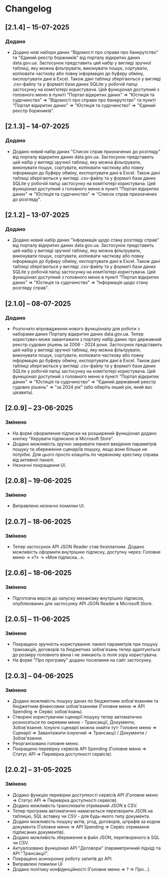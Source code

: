# Changelog

## [2.1.4] – 15-07-2025

### Додано
 - Додано нові набори даних "Відомості про справи про банкрутство" та "Єдиний реєстр боржників" від порталу відкритих даних data.gov.ua. Застосунок представить цей набір у вигляді зручної таблиці, яку можна фільтрувати, виконувати пошук, сортувати, копіювати часткову або повну інформацію до буферу обміну, експортувати дані в Excel. Також дані таблиці зберігаються у вигляді .csv-файлу та у форматі бази даних SQLite у робочій папці застосунку на комп’ютері користувача. Цей функціонал доступний з головного меню в пункті "Портал відкритих даних" => "Юстиція та судочинство" => "Відомості про справи про банкрутство" та пункті "Портал відкритих даних" => "Юстиція та судочинство" => "Єдиний реєстр боржників".

## [2.1.3] – 14-07-2025

### Додано
 - Додано новий набір даних "Список справ призначених до розгляду" від порталу відкритих даних data.gov.ua. Застосунок представить цей набір у вигляді зручної таблиці, яку можна фільтрувати, виконувати пошук, сортувати, копіювати часткову або повну інформацію до буферу обміну, експортувати дані в Excel. Також дані таблиці зберігаються у вигляді .csv-файлу та у форматі бази даних SQLite у робочій папці застосунку на комп’ютері користувача. Цей функціонал доступний з головного меню в пункті "Портал відкритих даних" => "Юстиція та судочинство" => "Список справ призначених до розгляду". 

## [2.1.2] – 13-07-2025

### Додано
 - Додано новий набір даних "Інформація щодо стану розгляду справ" від порталу відкритих даних data.gov.ua. Застосунок представить цей набір у вигляді зручної таблиці, яку можна фільтрувати, виконувати пошук, сортувати, копіювати часткову або повну інформацію до буферу обміну, експортувати дані в Excel. Також дані таблиці зберігаються у вигляді .csv-файлу та у форматі бази даних SQLite у робочій папці застосунку на комп’ютері користувача. Цей функціонал доступний з головного меню в пункті "Портал відкритих даних" => "Юстиція та судочинство" => "Інформація щодо стану розгляду справ".  

## [2.1.0] – 08-07-2025

### Додано
 - Розпочато впровадження нового функціоналу для роботи з наборами даних Порталу відкритих даних data.gov.ua. Тепер користувач може завантажити з порталу набір даних про державний реєстр судових рішень за 2006 - 2024 роки. Застосунок представить цей набір у вигляді зручної таблиці, яку можна фільтрувати, виконувати пошук, сортувати, копіювати часткову або повну інформацію до буферу обміну, експортувати дані в Excel. Також дані таблиці зберігаються у вигляді .csv-файлу та у форматі бази даних SQLite у робочій папці застосунку на комп’ютері користувача. Цей функціонал доступний з головного меню в пункті "Портал відкритих даних" => "Юстиція та судочинство" => "Єдиний державний реєстр судових рішень" => "за 2024 рік" (або оберіть інший рік, який вас цікавить). 

## [2.0.9] – 23-06-2025

### Змінено
 - На формі оформлення підписки на розширений функціонал додано кнопку "Керувати підпискою в Microsoft Store".
 - Додано можливість зручно закривати панелі введення параметрів пошуку та збереження сценаріїв пошуку, якщо вони більше не потрібні. Для цього просто клацніть по червоному хрестику справа від активної панелі.
 - Незначні покращення UI.

## [2.0.8] – 19-06-2025

### Змінено
 - Виправлено незначні помилки UI.

## [2.0.7] – 18-06-2025

### Змінено
 - Тепер застосунок API JSON Reader став безплатним. Додано можливість оформити внутрішню підписку, доступну через: Головне меню → «?» → «Моя підписка...».

## [2.0.6] – 18-06-2025

### Змінено
 - Підготовча версія до запуску механізму внутрішніх підписок, опублікованих для застоcунку API JSON Reader в Microsoft Store.

## [2.0.5] – 11-06-2025

### Змінено
 - Покращено зручність користування: панелі параметрів при пошуку транзакцій, договорів та бюджетних зобов'язань тепер адаптуються до розміру головного вікна і не зникають із поля зору користувача.
 - На формі "Про програму" додано посилання на сайт застосунку.

## [2.0.3] – 04-06-2025

### Змінено
 - Додано можливість пошуку даних по бюджетним зобов'язанням та бюджетним фінансовим зобов'язанням (Головне меню => API Spending => Сервіс зобов'язань).
 - Створені користувачем сценарії пошуку тепер автоматично розносяться по окремим меню - Трансакції, Документи, Зобов'язання. Існуючі сценарії можна знайти тут: Головне меню => Сценарії => Завантажити існуючий => Трансакції / Документи / Зобов'язання.
 - Реорганізовано головне меню.
 - Покращено перевірку сервісів API Spending (Головне меню => Статус API => Перевірка доступності сервісів).

## [2.0.2] – 31-05-2025

### Змінено
 - Додано функцію перевірки доступності сервісів API (Головне меню => Статус API => Перевірка доступності сервісів).
 - Додано можливість транслювати отриманий JSON в CSV.
 - Тепер програма автоматично намагається перетворити JSON на таблицю, SQL вставку чи CSV - для будь-якого типу документа.
 - Додано можливість пошуку актів, угод, договорів, штрафів за кодом документа (Головне меню => API Spending => Сервіс отримання підписаних документів).
 - Додано можливість збереження в файл JSON, перетвореного в SQL чи CSV.
 - Актуалізовано функціонал API "Договори" (параметричний підхід) та API "Трансакції". 
 - Покращено асинхронну роботу запитів до API.
 - Виправлені помилки UI
 - Додано політику конфіденційності (Головне меню => ? => Про...).

